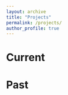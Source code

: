 ```yaml
---
layout: archive
title: "Projects"
permalink: /projects/
author_profile: true
---
```


# Current

# Past

